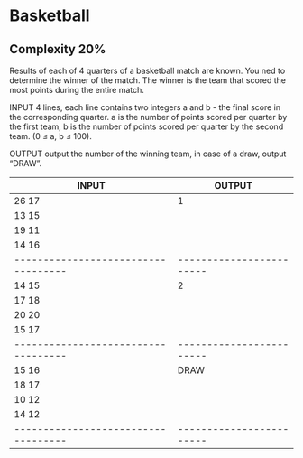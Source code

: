# Basketball

## Complexity 20%

Results of each of 4 quarters of a basketball match are known. You ned to determine the winner of the match. The winner is the team that scored the most points during the entire match.

INPUT 4 lines, each line contains two integers a and b - the final score in the corresponding quarter. a is the number of points scored per quarter by the first team, b is the number of points scored per quarter by the second team. (0 ≤ a, b ≤ 100).

OUTPUT output the number of the winning team, in case of a draw, output “DRAW”.



| INPUT                             | OUTPUT                 |
|-----------------------------------|------------------------|
| 26 17								| 1						 |
| 13 15								|						 |
| 19 11								|                        |
| 14 16	    						|                        |
|-----------------------------------|------------------------|
| 14 15								| 2						 |
| 17 18								|						 |
| 20 20								|                        |
| 15 17	    						|                        |
|-----------------------------------|------------------------|
| 15 16								| DRAW				     |
| 18 17								|						 |
| 10 12								|                        |
| 14 12	    						|                        |
|-----------------------------------|------------------------|
